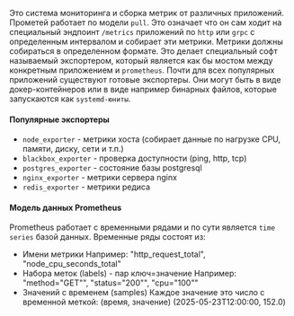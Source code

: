 Это система мониторинга и сборка метрик от различных приложений. Прометей работает по модели `pull`. Это означает что он сам ходит на специальный эндпоинт `/metrics` приложений по `http` или `grpc` с определенным интервалом и собирает эти метрики. Метрики должны собираться в определенном формате. Это делает специальный софт называемый экспортером, который является как бы мостом между конкретным приложением и `prometheus`. Почти для всех популярных приложений существуют готовые экспортеры. Они могут быть в виде докер-контейнеров или в виде например бинарных файлов, которые запускаются как `systemd-юниты`.  

#### Популярные экспортеры
- `node_exporter` - метрики хоста (собирает данные по нагрузке CPU, памяти, диску, сети и т.п.)
- `blackbox_exporter` - проверка доступности (ping, http, tcp)
- `postgres_exporter` - состояние базы postgresql
- `nginx_exporter` - метрики сервера nginx 
- `redis_exporter` - метрики редиса

#### Модель данных Prometheus

Prometheus работает с временными рядами и по сути является `time series` базой данных. Временные ряды состоят из:
- Имени метрики
  Например: "http_request_total", "node_cpu_seconds_total"
- Набора меток (labels) - пар ключ=значение
  Например: "method="GET"", "status="200"", "cpu="100""
- Значений с временем (samples)
  Каждое значение это число с временной меткой:
  (время, значение) (2025-05-23T12:00:00, 152.0)